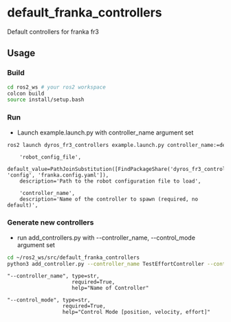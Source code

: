 # default_franka_controllers
Default controllers for franka fr3
## Usage
### Build
```bash
cd ros2_ws # your ros2 workspace
colcon build
source install/setup.bash
```
### Run
- Launch example.launch.py with controller_name argument set
```bash
ros2 launch dyros_fr3_controllers example.launch.py controller_name:=default_controller
```
```
    'robot_config_file',
    default_value=PathJoinSubstitution([FindPackageShare('dyros_fr3_controllers'), 'config', 'franka.config.yaml']),
    description='Path to the robot configuration file to load',

    'controller_name',
    description='Name of the controller to spawn (required, no default)',
```
### Generate new controllers
- run add_controllers.py with --controller_name, --control_mode argument set
```bash
cd ~/ros2_ws/src/default_franka_controllers
python3 add_controller.py --controller_name TestEffortController --control_mode effort
```
```
"--controller_name", type=str, 
                     required=True, 
                     help="Name of Controller"

"--control_mode", type=str, 
                  required=True, 
                  help="Control Mode [position, velocity, effort]"
```
